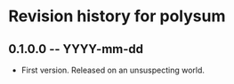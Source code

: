 # Revision history for polysum

## 0.1.0.0  -- YYYY-mm-dd

* First version. Released on an unsuspecting world.

